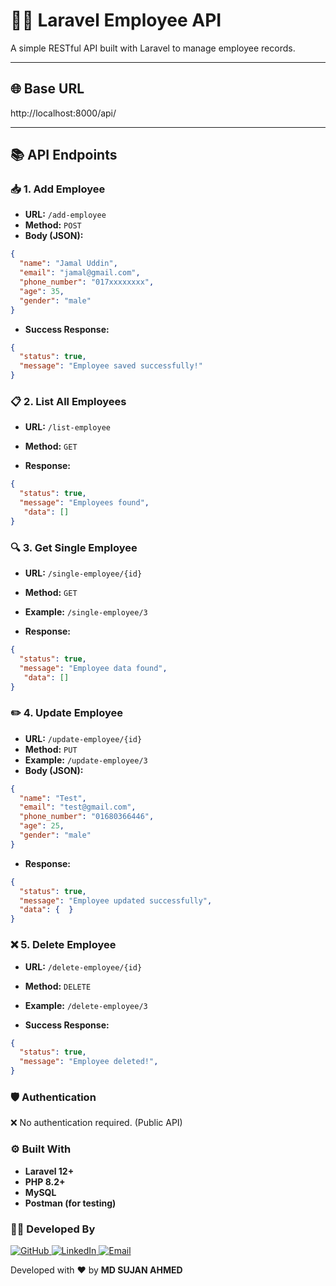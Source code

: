 # 👨‍💼 Laravel Employee API

A simple RESTful API built with Laravel to manage employee records.

---

## 🌐 Base URL
http://localhost:8000/api/


---

## 📚 API Endpoints

### 📥 1. Add Employee

- **URL:** `/add-employee`  
- **Method:** `POST`
- **Body (JSON):**

```json
{
  "name": "Jamal Uddin",
  "email": "jamal@gmail.com",
  "phone_number": "017xxxxxxxx",
  "age": 35,
  "gender": "male"
}
```

- **Success Response:**
```json
{
  "status": true,
  "message": "Employee saved successfully!"
}
```


### 📋 2. List All Employees

- **URL:** `/list-employee`  
- **Method:** `GET`

- **Response:**
```json
{
  "status": true,
  "message": "Employees found",
   "data": []
}
```

### 🔍 3. Get Single Employee

- **URL:** `/single-employee/{id}`  
- **Method:** `GET`
- **Example:** `/single-employee/3`

- **Response:**
```json
{
  "status": true,
  "message": "Employee data found",
   "data": []
}
```

### ✏️ 4. Update Employee

- **URL:** `/update-employee/{id}`  
- **Method:** `PUT`
- **Example:** `/update-employee/3`
- **Body (JSON):**

```json
{
  "name": "Test",
  "email": "test@gmail.com",
  "phone_number": "01680366446",
  "age": 25,
  "gender": "male"
}
```

- **Response:**
```json
{
  "status": true,
  "message": "Employee updated successfully",
  "data": {  }
}
```

### ❌ 5. Delete Employee

- **URL:** `/delete-employee/{id}`  
- **Method:** `DELETE`
- **Example:** `/delete-employee/3`

- **Success Response:**
```json
{
  "status": true,
  "message": "Employee deleted!",
}
```

### 🛡️ Authentication
❌ No authentication required. (Public API)

### ⚙️ Built With
- **Laravel 12+**
- **PHP 8.2+**
- **MySQL**
- **Postman (for testing)**



### 👨‍💻 Developed By

<p align="left">
  <a href="https://github.com/codersujon/" target="_blank">
    <img src="https://img.shields.io/badge/GitHub-100000?style=for-the-badge&logo=github&logoColor=white" alt="GitHub"/>
  </a>
  <a href="https://www.linkedin.com/in/codersujon/" target="_blank">
    <img src="https://img.shields.io/badge/LinkedIn-0077B5?style=for-the-badge&logo=linkedin&logoColor=white" alt="LinkedIn"/>
  </a>
  <a href="mailto:csesujon155@email.com" target="_blank">
    <img src="https://img.shields.io/badge/Email-D14836?style=for-the-badge&logo=gmail&logoColor=white" alt="Email"/>
  </a>
</p>

<p>
  Developed with ❤️ by <strong>MD SUJAN AHMED</strong>
</p>








